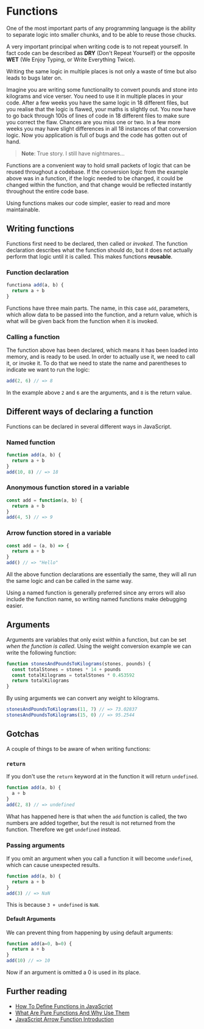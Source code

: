 # Functions

One of the most important parts of any programming language is the ability to separate logic into smaller chunks, and to be able to reuse those chucks.

A very important principal when writing code is to not repeat yourself. In fact code can be described as **DRY** (Don't Repeat Yourself) or the opposite **WET** (We Enjoy Typing, or Write Everything Twice).

Writing the same logic in multiple places is not only a waste of time but also leads to bugs later on.

Imagine you are writing some functionality to convert pounds and stone into kilograms and vice verser. You need to use it in multiple places in your code. After a few weeks you have the same logic in 18 different files, but you realise that the logic is flawed, your maths is slightly out. You now have to go back through 100s of lines of code in 18 different files to make sure you correct the flaw. Chances are you miss one or two. In a few more weeks you may have slight differences in all 18 instances of that conversion logic. Now you application is full of bugs and the code has gotten out of hand.

> **Note**: True story. I still have nightmares...

Functions are a convenient way to hold small packets of logic that can be reused throughout a codebase. If the conversion logic from the example above was in a function, if the logic needed to be changed, it could be changed within the function, and that change would be reflected instantly throughout the entire code base.

Using functions makes our code simpler, easier to read and more maintainable.

## Writing functions

Functions first need to be declared, then called or _invoked_. The function declaration describes what the function should do, but it does not actually perform that logic until it is called. This makes functions **reusable**.

### Function declaration

```js
functiona add(a, b) {
  return a + b
}
```

Functions have three main parts. The name, in this case `add`, parameters, which allow data to be passed into the function, and a return value, which is what will be given back from the function when it is invoked.

### Calling a function

The function above has been declared, which means it has been loaded into memory, and is ready to be used. In order to actually use it, we need to call it, or invoke it. To do that we need to state the name and parentheses to indicate we want to run the logic:

```js
add(2, 6) // => 8
```

In the example above `2` and `6` are the arguments, and `8` is the return value.

## Different ways of declaring a function

Functions can be declared in several different ways in JavaScript.

### Named function

```js
function add(a, b) {
  return a + b
}
add(10, 8) // => 18
```

### Anonymous function stored in a variable

```js
const add = function(a, b) {
  return a + b
}
add(4, 5) // => 9
```

### Arrow function stored in a variable

```js
const add = (a, b) => {
  return a + b
}
add() // => "Hello"
```

All the above function declarations are essentially the same, they will all run the same logic and can be called in the same way.

Using a named function is generally preferred since any errors will also include the function name, so writing named functions make debugging easier.

## Arguments

Arguments are variables that only exist within a function, but can be set _when the function is called_. Using the weight conversion example we can write the following function:

```js
function stonesAndPoundsToKilograms(stones, pounds) {
  const totalStones = stones * 14 + pounds
  const totalKilograms = totalStones * 0.453592
  return totalKilograms
}
```

By using arguments we can convert any weight to kilograms.

```js
stonesAndPoundsToKilograms(11, 7) // => 73.02837
stonesAndPoundsToKilograms(15, 0) // => 95.2544
```

## Gotchas

A couple of things to be aware of when writing functions:

### `return`

If you don't use the `return` keyword at in the function it will return `undefined`.

```js
function add(a, b) {
  a + b
}
add(2, 8) // => undefined
```

What has happened here is that when the `add` function is called, the two numbers are added together, but the result is not returned from the function. Therefore we get `undefined` instead.

### Passing arguments

If you omit an argument when you call a function it will become `undefined`, which can cause unexpected results.

```js
function add(a, b) {
  return a + b
}
add(3) // => NaN
```

This is because `3 + undefined` is `NaN`.

#### Default Arguments

We can prevent thing from happening by using default arguments:

```js
function add(a=0, b=0) {
  return a + b
}
add(10) // => 10
```

Now if an argument is omitted a 0 is used in its place.

## Further reading

* [How To Define Functions in JavaScript](https://www.digitalocean.com/community/tutorials/how-to-define-functions-in-javascript)
* [What Are Pure Functions And Why Use Them](https://medium.com/@jamesjefferyuk/javascript-what-are-pure-functions-4d4d5392d49c)
* [JavaScript Arrow Function Introduction](http://wesbos.com/arrow-functions/)
